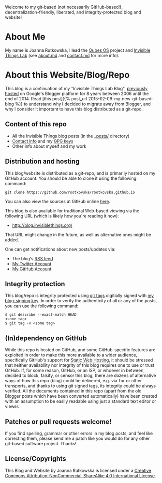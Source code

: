 Welcome to my git-based (not necessarily GitHub-based!), decentralization-friendly,
liberated, and integrity-protected blog and website!

About Me
=========

My name is Joanna Rutkowska, I lead the [Qubes OS](https://qubes-os.org)
project and [Invisible Things Lab](http://invisiblethingslab.com) (see
[about.md](/about/) and [contact.md](/contact/) for more info). 


About this Website/Blog/Repo
=============================

This blog is a continuation of my "Invisible Things Lab Blog", [previously
hosted](http://theinvisiblethings.blogspot.com/) on Google's Blogger platform
for 8 years between 2006 until the end of 2014.  Read [this
post]({% post_url 2015-02-09-my-new-git-based-blog %}) to understand why I decided
to migrate away from Blogger, and why I consider it important to have this blog
distributed as a git-repo.

Content of this repo
---------------------

* All the Invisible Things blog posts (in the [_posts/](/blog/) directory)
* [Contact info](/contact/) and my [GPG keys](/keys/)
* Other info about myself and my work

Distribution and hosting
-------------------------

This blog/website is distributed as a git-repo, and is primarily hosted on my
GitHub account. You should be able to clone it using the following command:

    git clone https://github.com/rootkovska/rootkovska.github.io

You can also view the sources at GitHub online
[here](https://github.com/rootkovska/rootkovska.github.io).

This blog is also available for traditional Web-based viewing via the following
URL (which is likely how you're reading it now):

* http://blog.invisiblethings.org/

That URL might change in the future, as well as alternative ones might be added.

One can get notifications about new posts/updates via:

* The blog's [RSS feed](/feed.xml)
* [My Twitter Account](https://twitter.com/rootkovska/)
* [My GitHub Account](https://github.com/rootkovska/)


Integrity protection
---------------------

This blog/repo is integrity protected using [git
tags](https://www.kernel.org/pub/software/scm/git/docs/git-tag.html) digitially
signed with [my blog-signing key](/keys/). In order to verify the
authenticity of all or any of the posts, you can use the following command:

    $ git describe --exact-match HEAD
    <some tag>
    $ git tag -v <some tag>

(In)dependency on GitHub
-------------------------

While this repo is hosted on GitHub, and some GitHub-specific features are
exploited in order to make this more available to a wider audience,
specifically GitHub's support for [Static Web
Hosting](https://pages.github.com/), it should be stressed that neither
availability nor integrity of this blog requires one to use or trust GitHub.
If, for some reason, GitHub, or an ISP, or whoever in between, decided to
block, falsify, or censor this blog, there are dozens of alternative ways of
how this repo (blog) could be delivered, e.g. via Tor or other transports, and
thanks to using git signed tags, its integrity could be always verified. All
the documents contained in this repo (apart from the old Blogger posts which
have been converted automatically) have been created with an assumption to be
easily readable using just a standard text editor or viewer.

Patches or pull requests welcome!
----------------------------------

If you find spelling, grammar or other errors in my blog posts, and feel like
correcting them, please send me a patch like you would do for any other
git-based software project. Thanks!

License/Copyrights
-------------------

This Blog and Website by Joanna Rutkowska is licensed under a [Creative Commons
Attribution-NonCommercial-ShareAlike 4.0 International
License](http://creativecommons.org/licenses/by-nc-sa/4.0/).

